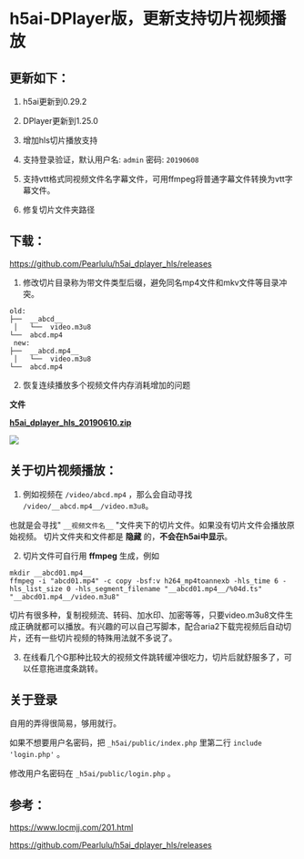 # h5ai-DPlayer版，更新支持切片视频播放


## 更新如下：

1. h5ai更新到0.29.2

2. DPlayer更新到1.25.0

3. 增加hls切片播放支持

4. 支持登录验证，默认用户名: `admin` 密码: `20190608`

5. 支持vtt格式同视频文件名字幕文件，可用ffmpeg将普通字幕文件转换为vtt字幕文件。

6. 修复切片文件夹路径

## 下载：

https://github.com/Pearlulu/h5ai_dplayer_hls/releases

1. 修改切片目录称为带文件类型后缀，避免同名mp4文件和mkv文件等目录冲突。
```
old:
├──  __abcd__
 │   └──  video.m3u8
└──  abcd.mp4
 new:
├──  __abcd.mp4__
 │   └──  video.m3u8
└──  abcd.mp4
```
2. 恢复连续播放多个视频文件内存消耗增加的问题

**文件**

[**h5ai_dplayer_hls_20190610.zip**](https://github.com/Pearlulu/h5ai_dplayer_hls/releases/download/0610/h5ai_dplayer_hls_20190610.zip)




![](https://www.locmjj.com/wp-content/uploads/image/20190612/1560338041849554.png)

## 关于切片视频播放：

1. 例如视频在 `/video/abcd.mp4` ，那么会自动寻找 `/video/__abcd.mp4__/video.m3u8`。

也就是会寻找" `__视频文件名__` "文件夹下的切片文件。如果没有切片文件会播放原始视频。
切片文件夹和文件都是 **隐藏** 的，**不会在h5ai中显示**。

2. 切片文件可自行用 **ffmpeg** 生成，例如

```
mkdir __abcd01.mp4__
ffmpeg -i "abcd01.mp4" -c copy -bsf:v h264_mp4toannexb -hls_time 6 -hls_list_size 0 -hls_segment_filename "__abcd01.mp4__/%04d.ts" "__abcd01.mp4__/video.m3u8"
```

切片有很多种，复制视频流、转码、加水印、加密等等，只要video.m3u8文件生成正确就都可以播放。有兴趣的可以自己写脚本，配合aria2下载完视频后自动切片，还有一些切片视频的特殊用法就不多说了。

3. 在线看几个G那种比较大的视频文件跳转缓冲很吃力，切片后就舒服多了，可以任意拖进度条跳转。

## 关于登录

自用的弄得很简易，够用就行。

如果不想要用户名密码，把 `_h5ai/public/index.php` 里第二行 `include 'login.php'` 。

修改用户名密码在 `_h5ai/public/login.php` 。



## 参考：
https://www.locmjj.com/201.html

https://github.com/Pearlulu/h5ai_dplayer_hls/releases
